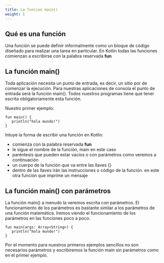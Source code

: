 ```yaml
---
title: La funcion main() 
weight: 1
---
```


## Qué es una función
Una función se puede definir informalmente como un bloque de código diseñado para realizar una tarea en particular. En Kotlin todas las funciones comienzan a escribirse con la palabra reservada **fun**
## La función main()

Toda aplicación necesita un punto de entrada, es decir, un sitio por de comenzar la ejecución. Para nuestras aplicaciones de consola el punto de entrada será la función main(). Todos nuestros programas tiene que tener escrita obligatoriamente esta función.

Nuestro primer ejemplo:
~~~
fun main() {
   println("hola mundo!")
}
~~~
Intuye la forma de escribir una función en Kotlin:
- comienza con la palabra reservada **fun**
- le sigue el nombre de la función, main en este caso
- paréntesis que pueden estar vacios o con parámetros como veremos a continuación
- un cuerpo de la función que va entre las llaves {}
- dentro de las llaves irán las instrucciones o código de la función. en este otra función que imprime un mensaje

## La función main() con parámetros
La función main() a menudo la veremos escrita con parámetros. El funcionamiento de los parámetros es bastante similar a los parámetros de una función matemática. Iremos viendo el funcionamiento de los parámetros en las funciones poco a poco.




~~~
fun main(args: Array<String>) {
   println("hola mundo!")
}
~~~
Por el momento para nuestros primeros ejemplos sencillos no son necesarios parámetros y escribiremos la función main sin parámetros como en el primer ejemplo.